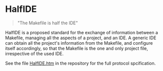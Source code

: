 # HalfIDE
> "The Makefile is half the IDE"

HalfIDE is a proposed standard for the exchange of information between a Makefile, managing all the aspects of a project, and an IDE. A generic IDE can obtain all the project's information from the Makefile, and configure itself accordingly, so that the Makefile is the one and only project file, irrespective of the used IDE.

See the file [HalfIDE.htm](HalfIDE.htm) in the repository for the full protocol spcification.
